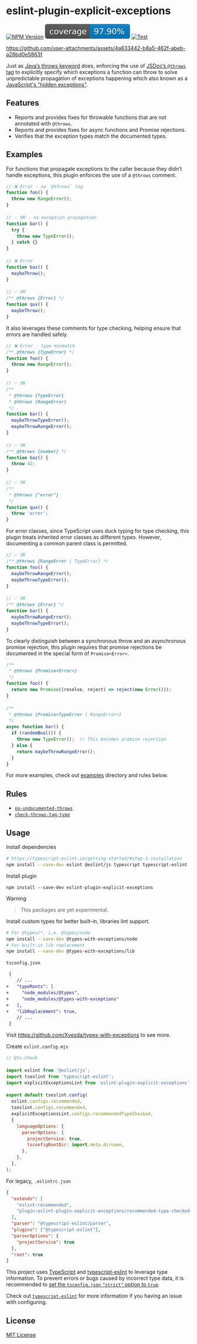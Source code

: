 # eslint-plugin-explicit-exceptions

[![NPM Version](https://img.shields.io/npm/v/eslint-plugin-explicit-exceptions)](https://www.npmjs.com/package/eslint-plugin-explicit-exceptions)
[![Coverage](https://raw.githubusercontent.com/Xvezda/eslint-plugin-explicit-exceptions/refs/heads/_meta/coverage.svg)](https://github.com/Xvezda/eslint-plugin-explicit-exceptions/actions/workflows/test.yml)
[![Test](https://github.com/Xvezda/eslint-plugin-explicit-exceptions/actions/workflows/test.yml/badge.svg)](https://github.com/Xvezda/eslint-plugin-explicit-exceptions/actions/workflows/test.yml)

https://github.com/user-attachments/assets/4a833442-b8a5-462f-abeb-a28bd0e5863f

Just as [Java’s throws keyword](https://dev.java/learn/exceptions/throwing/) does, enforcing the use of [JSDoc’s `@throws` tag](https://jsdoc.app/tags-throws) to explicitly specify which exceptions a function can throw to solve unpredictable propagation of exceptions happening which also known as a [JavaScript's "hidden exceptions"](https://www.youtube.com/watch?v=3iWoNJbGO2U).

## Features
- Reports and provides fixes for throwable functions that are not annotated with `@throws`.
- Reports and provides fixes for async functions and Promise rejections.
- Verifies that the exception types match the documented types.

## Examples
For functions that propagate exceptions to the caller because they didn’t handle exceptions, this plugin enforces the use of a `@throws` comment.
```javascript
// ❌ Error - no `@throws` tag
function foo() {
  throw new RangeError();
}

// ✅ OK - no exception propagation
function bar() {
  try {
    throw new TypeError();
  } catch {}
}

// ❌ Error
function baz() {
  maybeThrow();
}

// ✅ OK
/** @throws {Error} */
function qux() {
  maybeThrow();
}
```

It also leverages these comments for type checking, helping ensure that errors are handled safely.
```javascript
// ❌ Error - type mismatch
/** @throws {TypeError} */
function foo() {
  throw new RangeError();
}

// ✅ OK
/**
 * @throws {TypeError}
 * @throws {RangeError}
 */
function bar() {
  maybeThrowTypeError();
  maybeThrowRangeError();
}

// ✅ OK
/** @throws {number} */
function baz() {
  throw 42;
}

// ✅ OK
/**
 * @throws {"error"}
 */
function qux() {
  throw 'error';
}
```

For error classes, since TypeScript uses duck typing for type checking, this plugin treats inherited error classes as different types.
However, documenting a common parent class is permitted.
```javascript
// ✅ OK
/** @throws {RangeError | TypeError} */
function foo() {
  maybeThrowRangeError();
  maybeThrowTypeError();
}

// ✅ OK
/** @throws {Error} */
function bar() {
  maybeThrowRangeError();
  maybeThrowTypeError();
}
```

To clearly distinguish between a synchronous throw and an asynchronous promise rejection, this plugin requires that promise rejections be documented in the special form of `Promise<Error>`.
```javascript
/**
 * @throws {Promise<Error>}
 */
function foo() {
  return new Promise((resolve, reject) => reject(new Error()));
}

/**
 * @throws {Promise<TypeError | RangeError>}
 */
async function bar() {
  if (randomBool()) {
    throw new TypeError();  // This becomes promise rejection
  } else {
    return maybeThrowRangeError();
  }
}
```
For more examples, check out [examples](https://github.com/Xvezda/eslint-plugin-explicit-exceptions/tree/master/examples) directory and rules below.

## Rules
 - [`no-undocumented-throws`](https://github.com/Xvezda/eslint-plugin-explicit-exceptions/blob/master/docs/rules/no-undocumented-throws.md)
 - [`check-throws-tag-type`](https://github.com/Xvezda/eslint-plugin-explicit-exceptions/blob/master/docs/rules/check-throws-tag-type.md)

## Usage

Install dependencies
```sh
# https://typescript-eslint.io/getting-started/#step-1-installation
npm install --save-dev eslint @eslint/js typescript typescript-eslint
```

Install plugin
```
npm install --save-dev eslint-plugin-explicit-exceptions
```

> [!WARNING]
> > This packages are yet experimental.
> 
> Install custom types for better built-in, libraries lint support.
> ```sh
> # For @types/*, i.e. @types/node
> npm install --save-dev @types-with-exceptions/node
> # For built-in lib replacement
> npm install --save-dev @types-with-exceptions/lib
> ```
> `tsconfig.json`
> ```diff
>  {
>     // ...
> +   "typeRoots": [
> +     "node_modules/@types",
> +     "node_modules/@types-with-exceptions"
> +   ],
> +   "libReplacement": true,
>     // ...
>  }
> ```
> Visit https://github.com/Xvezda/types-with-exceptions to see more.

Create `eslint.config.mjs`

```javascript
// @ts-check

import eslint from '@eslint/js';
import tseslint from 'typescript-eslint';
import explicitExceptionsLint from 'eslint-plugin-explicit-exceptions';

export default tseslint.config(
  eslint.configs.recommended,
  tseslint.configs.recommended,
  explicitExceptionsLint.configs.recommendedTypeChecked,
  {
    languageOptions: {
      parserOptions: {
        projectService: true,
        tsconfigRootDir: import.meta.dirname,
      },
    },
  },
);
```

For legacy, `.eslintrc.json`

```json
{
  "extends": [
    "eslint:recommended",
    "plugin:eslint-plugin-explicit-exceptions/recommended-type-checked-legacy"
  ],
  "parser": "@typescript-eslint/parser",
  "plugins": ["@typescript-eslint"],
  "parserOptions": {
    "projectService": true
  },
  "root": true
}
```
This project uses [TypeScript](https://www.typescriptlang.org/) and [typescript-eslint](https://typescript-eslint.io/) to leverage type information. To prevent errors or bugs caused by incorrect type data, it is recommended to [set the `tsconfig.json` `"strict"` option to `true`](https://www.typescriptlang.org/tsconfig/#strict).

Check out [`typescript-eslint`](https://typescript-eslint.io/getting-started/) for more information if you having an issue with configuring.

## License
[MIT License](https://github.com/Xvezda/eslint-plugin-explicit-exceptions/blob/master/LICENSE)
